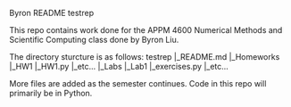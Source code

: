 Byron
README
testrep

This repo contains work done for the APPM 4600 Numerical Methods and Scientific Computing class done by Byron Liu.

The directory sturcture is as follows:
testrep
|_README.md
|_Homeworks
 |_HW1
  |_HW1.py
 |_etc...
|_Labs
 |_Lab1
  |_exercises.py
 |_etc...

More files are added as the semester continues. Code in this repo will primarily be in Python.  
